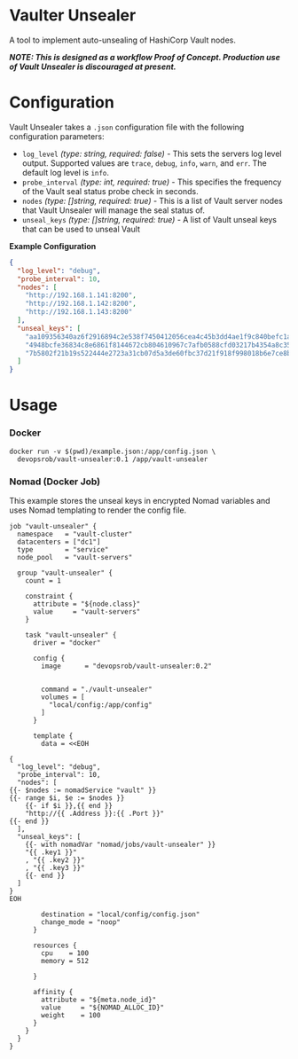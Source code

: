 # Vaulter Unsealer

A tool to implement auto-unsealing of HashiCorp Vault nodes. 

_**NOTE: This is designed as a workflow Proof of Concept. Production use of Vault Unsealer is discouraged at present.**_

# Configuration

Vault Unsealer takes a `.json` configuration file with the following configuration parameters:

- `log_level` _(type: string, required: false)_ - This sets the servers log level output. Supported values are `trace`, `debug`, `info`, `warn`, and `err`. The default log level is `info`.
- `probe_interval` _(type: int, required: true)_ - This specifies the frequency of the Vault seal status probe check in seconds.
- `nodes` _(type: []string, required: true)_ - This is a list of Vault server nodes that Vault Unsealer will manage the seal status of.
- `unseal_keys` _(type: []string, required: true)_ - A list of Vault unseal keys that can be used to unseal Vault

**Example Configuration**

```json
{
  "log_level": "debug",
  "probe_interval": 10,
  "nodes": [
    "http://192.168.1.141:8200",
    "http://192.168.1.142:8200",
    "http://192.168.1.143:8200"
  ],
  "unseal_keys": [
    "aa109356340az6f2916894c2e538f7450412056cea4c45b3dd4ae1f9c840befc1a",
    "4948bcfe36834c8e6861f8144672cb804610967c7afb0588cfd03217b4354a8c35",
    "7b5802f21b19s522444e2723a31cb07d5a3de60fbc37d21f918f998018b6e7ce8b"
  ]
}
```

# Usage

### Docker

```shell
docker run -v $(pwd)/example.json:/app/config.json \
  devopsrob/vault-unsealer:0.1 /app/vault-unsealer
```

### Nomad (Docker Job)

This example stores the unseal keys in encrypted Nomad variables and uses Nomad templating to render the config file.

```hcl
job "vault-unsealer" {
  namespace   = "vault-cluster"
  datacenters = ["dc1"]
  type        = "service"
  node_pool   = "vault-servers"

  group "vault-unsealer" {
    count = 1

    constraint {
      attribute = "${node.class}"
      value     = "vault-servers"
    }

    task "vault-unsealer" {
      driver = "docker"

      config {
        image      = "devopsrob/vault-unsealer:0.2"


        command = "./vault-unsealer"
        volumes = [
          "local/config:/app/config"
        ]
      }

      template {
        data = <<EOH

{
  "log_level": "debug",
  "probe_interval": 10,
  "nodes": [
{{- $nodes := nomadService "vault" }}
{{- range $i, $e := $nodes }}
    {{- if $i }},{{ end }}
    "http://{{ .Address }}:{{ .Port }}"
{{- end }}
  ],
  "unseal_keys": [
    {{- with nomadVar "nomad/jobs/vault-unsealer" }}
    "{{ .key1 }}"
    , "{{ .key2 }}"
    , "{{ .key3 }}"
    {{- end }}
  ]
}
EOH

        destination = "local/config/config.json"
        change_mode = "noop"
      }

      resources {
        cpu    = 100
        memory = 512

      }

      affinity {
        attribute = "${meta.node_id}"
        value     = "${NOMAD_ALLOC_ID}"
        weight    = 100
      }
    }
  }
}
```

